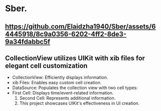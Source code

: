 Sber.
=====
https://github.com/Elaidzha1940/Sber/assets/64445918/8c9a0356-6202-4ff2-8de3-9a34fdabbc5f
-----

CollectionView utilizes UIKit with xib files for elegant cell customization
-----

- CollectionView: Efficiently displays information.
- xib Files: Enables easy custom cell creation.
- DataSource: Populates the collection view with two cell types:
- First Cell: Displays time/event-related information.
  1. Second Cell: Represents additional information.
  2. This project showcases UIKit's effectiveness in UI creation.
